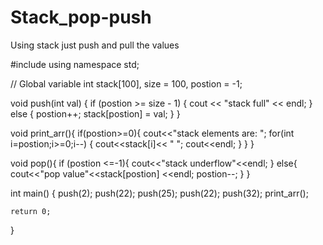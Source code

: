 # Stack_pop-push
Using stack just push and pull the values 

#include <iostream>
using namespace std;

//  Global variable
int stack[100], size = 100, postion = -1;

void push(int val)
{
    if (postion >= size - 1)
    {
        cout << "stack full" << endl;
    }
    else
    {
        postion++;
        stack[postion] = val;
    }
}

void print_arr(){
    if(postion>=0){
        cout<<"stack elements are: ";
        for(int i=postion;i>=0;i--)
        {
            cout<<stack[i]<< " ";
            cout<<endl;
        }
    }
}

void pop(){
    if (postion <=-1){
        cout<<"stack underflow"<<endl;
    }
    else{
        cout<<"pop value"<<stack[postion] <<endl;
        postion--;
    }
}

int main()
{
    push(2);
    push(22);
    push(25);
    push(22);
    push(32);
    print_arr();

    return 0;
}
